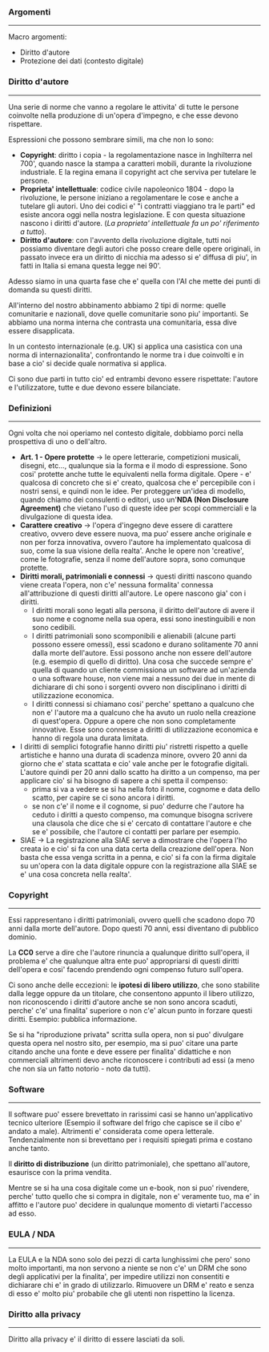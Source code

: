 ### Argomenti
---
Macro argomenti:
- Diritto d'autore
- Protezione dei dati (contesto digitale)
### Diritto d'autore
---
Una serie di norme che vanno a regolare le attivita' di tutte le persone coinvolte nella produzione di un'opera d'impegno, e che esse devono rispettare.

Espressioni che possono sembrare simili, ma che non lo sono:
- **Copyright**: diritto i copia - la regolamentazione nasce in Inghilterra nel 700', quando nasce la stampa a caratteri mobili, durante la rivoluzione industriale. E la regina emana il copyright act che serviva per tutelare le persone.
- **Proprieta' intellettuale**: codice civile napoleonico 1804 - dopo la rivoluzione, le persone iniziano a regolamentare le cose e anche a tutelare gli autori. Uno dei codici e' "i contratti viaggiano tra le parti" ed esiste ancora oggi nella nostra legislazione. E con questa situazione nascono i diritti d'autore. (*La proprieta' intellettuale fa un po' riferimento a tutto*).
- **Diritto d'autore**: con l'avvento della rivoluzione digitale, tutti noi possiamo diventare degli autori che posso creare delle opere originali, in passato invece era un diritto di nicchia ma adesso si e'  diffusa di piu', in fatti in Italia si emana questa legge nei 90'. 

Adesso siamo in una quarta fase che e' quella con l'AI che mette dei punti di domanda su questi diritti.

All'interno del nostro abbinamento abbiamo 2 tipi di norme: quelle comunitarie e nazionali, dove quelle comunitarie sono piu' importanti.
Se abbiamo una norma interna che contrasta una comunitaria, essa dive essere disapplicata.

In un contesto internazionale (e.g. UK) si applica una casistica con una norma di internazionalita', confrontando le norme tra i due coinvolti e in base a cio' si decide quale normativa si applica.

Ci sono due parti in tutto cio' ed entrambi devono essere rispettate: l'autore e l'utilizzatore, tutte e due devono essere bilanciate.
### Definizioni 
---
Ogni volta che noi operiamo nel contesto digitale, dobbiamo porci nella prospettiva di uno o dell'altro.
- **Art. 1 - Opere protette** $\to$ le opere letterarie, competizioni musicali, disegni, etc..., qualunque sia la forma e il modo di espressione. Sono cosi' protette anche tutte le equivalenti nella forma digitale. Opere - e' qualcosa di concreto che si e' creato, qualcosa che e' percepibile con i nostri sensi, e quindi non le idee. Per proteggere un'idea di modello, quando chiamo dei consulenti o editori, uso un'**NDA (Non Disclosure Agreement)** che vietano l'uso di queste idee per scopi commerciali e la divulgazione di questa idea.
- **Carattere creativo** $\to$ l'opera d'ingegno deve essere di carattere creativo, ovvero deve essere nuova, ma puo' essere anche originale e non per forza innovativa, ovvero l'autore ha implementato qualcosa di suo, come la sua visione della realta'. Anche le opere non 'creative', come le fotografie, senza il nome dell'autore sopra, sono comunque protette. 
- **Diritti morali, patrimoniali e connessi** $\to$ questi diritti nascono quando viene creata l'opera, non c'e' nessuna formalita' connessa all'attribuzione di questi diritti all'autore. Le opere nascono gia' con i diritti. 
	- I diritti morali sono legati alla persona, il diritto dell'autore di avere il suo nome e cognome nella sua opera, essi sono inestinguibili e non sono cedibili.
	- I diritti patrimoniali sono scomponibili e alienabili (alcune parti possono essere omessi), essi scadono e durano solitamente 70 anni dalla morte dell'autore. Essi possono anche non essere dell'autore (e.g. esempio di quello di diritto). Una cosa che succede sempre e' quella di quando un cliente commissiona un software ad un'azienda o una software house, non viene mai a nessuno dei due in mente di dichiarare di chi sono i sorgenti ovvero non disciplinano i diritti di utilizzazione economica.
	- I diritti connessi si chiamano cosi' perche' spettano a qualcuno che non e' l'autore ma a qualcuno che ha avuto un ruolo nella creazione di quest'opera. Oppure a opere che non sono completamente innovative. Esse sono connesse a diritti di utilizzazione economica e hanno di regola una durata limitata.
- I diritti di semplici fotografie hanno diritti piu' ristretti rispetto a quelle artistiche e hanno una durata di scadenza minore, ovvero 20 anni da giorno che e' stata scattata e cio' vale anche per le fotografie digitali. L'autore quindi per 20 anni dallo scatto ha diritto a un compenso, ma per applicare cio' si ha bisogno di sapere a chi spetta il compenso: 
	- prima si va a vedere se si ha nella foto il nome, cognome e data dello scatto, per capire se ci sono ancora i diritti.
	- se non c'e' il nome e il cognome, si puo' dedurre che l'autore ha ceduto i diritti a questo compenso, ma comunque bisogna scrivere una clausola che dice che si e' cercato di contattare l'autore e che se e' possibile, che l'autore ci contatti per parlare per esempio.
- SIAE $\to$ La registrazione alla SIAE serve a dimostrare che l'opera l'ho creata io e cio' si fa con una data certa della creazione dell'opera. Non basta che essa venga scritta in a penna, e cio' si fa con la firma digitale su un'opera con la data digitale oppure con la registrazione alla SIAE se e' una cosa concreta nella realta'.
### Copyright
---
Essi rappresentano i diritti patrimoniali, ovvero quelli che scadono dopo 70 anni dalla morte dell'autore. Dopo questi 70 anni, essi diventano di pubblico dominio.

La **CC0** serve a dire che l'autore rinuncia a qualunque diritto sull'opera, il problema e' che qualunque altra ente puo' appropriarsi di questi diritti dell'opera e cosi' facendo prendendo ogni compenso futuro sull'opera.

Ci sono anche delle eccezioni: le **ipotesi di libero utilizzo**, che sono stabilite dalla legge oppure da un titolare, che consentono appunto il libero utilizzo, non riconoscendo i diritti d'autore anche se non sono ancora scaduti, perche' c'e' una finalita' superiore o non c'e' alcun punto in forzare questi diritti. Esempio: pubblica informazione.

Se si ha "riproduzione privata" scritta sulla opera, non si puo' divulgare questa opera nel nostro sito, per esempio, ma si puo' citare una parte citando anche una fonte e deve essere per finalita' didattiche e non commerciali altrimenti devo anche riconoscere i contributi ad essi (a meno che non sia un fatto notorio - noto da tutti).
### Software
---
Il software puo' essere brevettato in rarissimi casi se hanno un'applicativo tecnico ulteriore (Esempio il software del frigo che capisce se il cibo e' andato a male). Altrimenti e' considerata come opera letterale. Tendenzialmente non si brevettano per i requisiti spiegati prima e costano anche tanto.

Il **diritto di distribuzione** (un diritto patrimoniale), che spettano all'autore, esaurisce con la prima vendita. 

Mentre se si ha una cosa digitale come un e-book, non si puo' rivendere, perche' tutto quello che si compra in digitale, non e' veramente tuo, ma e' in affitto e l'autore puo' decidere in qualunque momento di vietarti l'accesso ad esso.
### EULA / NDA
---
La EULA e la NDA sono solo dei pezzi di carta lunghissimi che pero' sono molto importanti, ma non servono a niente se non c'e' un DRM che sono degli applicativi per la finalita', per impedire utilizzi non consentiti e dichiarare chi e' in grado di utilizzarlo. Rimuovere un DRM e' reato e senza di esso e' molto piu' probabile che gli utenti non rispettino la licenza.
### Diritto alla privacy
---
Diritto alla privacy e' il diritto di essere lasciati da soli.